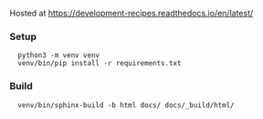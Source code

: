 Hosted at https://development-recipes.readthedocs.io/en/latest/

### Setup

```
  python3 -m venv venv
  venv/bin/pip install -r requirements.txt
```

### Build


```
  venv/bin/sphinx-build -b html docs/ docs/_build/html/
```
